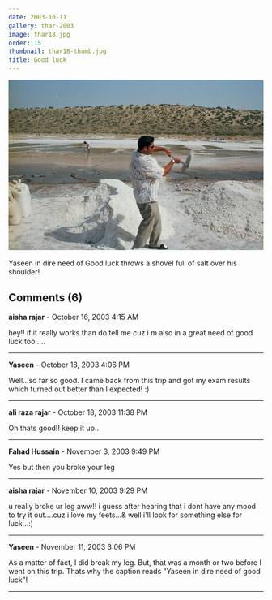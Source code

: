 ```yaml
---
date: 2003-10-11
gallery: thar-2003
image: thar18.jpg
order: 15
thumbnail: thar18-thumb.jpg
title: Good luck
---
```


![Good luck](./thar18.jpg)

Yaseen in dire need of Good luck throws a shovel full of salt over his shoulder!

<div id="comments">

## Comments (6)

**aisha rajar** - October 16, 2003  4:15 AM

hey!! if it really works than do tell me cuz i m also in a great need of good luck too.....

---

**Yaseen** - October 18, 2003  4:06 PM

Well...so far so good. I came back from this trip and got my exam results which turned out better than I expected! :)

---

**ali raza rajar** - October 18, 2003 11:38 PM

Oh thats good!! keep it up..

---

**Fahad Hussain** - November  3, 2003  9:49 PM

Yes but then you broke your leg

---

**aisha rajar** - November 10, 2003  9:29 PM

u really broke ur leg aww!! i guess after hearing that i dont have any mood to try it out....cuz i love my feets...& well i'll look for something else for luck...:)

---

**Yaseen** - November 11, 2003  3:06 PM

As a matter of fact, I did break my leg. But, that was a month or two before I went on this trip. Thats why the caption reads "Yaseen in dire need of good luck"!

---

</div>